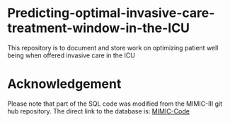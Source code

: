 # Predicting-optimal-invasive-care-treatment-window-in-the-ICU
This repository is to document and store work on optimizing patient well being when offered invasive care in the ICU

# Acknowledgement

Please note that part of the SQL code was modified from the MIMIC-III git hub repository. The direct link to the database is: [MIMIC-Code](https://github.com/MIT-LCP/mimic-code)
